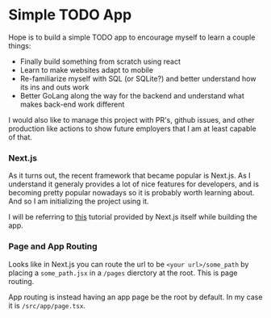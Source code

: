 # Simple TODO App
Hope is to build a simple TODO app to encourage myself to learn a couple things:
- Finally build something from scratch using react
- Learn to make websites adapt to mobile
- Re-familiarize myself with SQL (or SQLite?) and better understand how its ins and outs work
- Better GoLang along the way for the backend and understand what makes back-end work different

I would also like to manage this project with PR's, github issues, and other production like actions to show future employers that I am at least capable of that.

### Next.js
As it turns out, the recent framework that became popular is Next.js. As I understand it generaly provides a lot of nice features for developers, and is becoming pretty popular nowadays so it is probably worth learning about. And so I am initializing the project using it.

I will be referring to [this](https://nextjs.org/learn-pages-router/basics/create-nextjs-app) tutorial provided by Next.js itself while building the app.

### Page and App Routing
Looks like in Next.js you can route the url to be `<your url>/some_path` by placing a `some_path.jsx` in a `/pages` dierctory at the root. This is page routing.

App routing is instead having an app page be the root by default. In my case it is `/src/app/page.tsx`.
